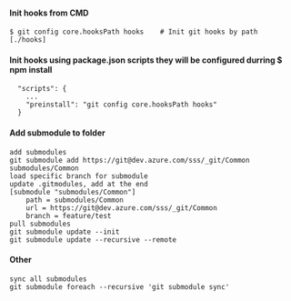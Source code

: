 
#### Init hooks from CMD
```
$ git config core.hooksPath hooks    # Init git hooks by path [./hooks]
```

#### Init hooks using package.json scripts they will be configured durring $ npm install

```
  "scripts": {
    ...
    "preinstall": "git config core.hooksPath hooks"
  }
```

#### Add submodule to folder
```
add submodules
git submodule add https://git@dev.azure.com/sss/_git/Common submodules/Common
load specific branch for submodule
update .gitmodules, add at the end
[submodule "submodules/Common"]
	path = submodules/Common
	url = https://git@dev.azure.com/sss/_git/Common
	branch = feature/test
pull submodules
git submodule update --init
git submodule update --recursive --remote
```


#### Other
```
sync all submodules
git submodule foreach --recursive 'git submodule sync'
```
